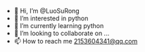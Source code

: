 - 👋 Hi, I’m @LuoSuRong
- 👀 I’m interested in python
- 🌱 I’m currently learning python
- 💞️ I’m looking to collaborate on ...
- 📫 How to reach me 2153604341@qq.com

<!---
LuoSuRong/LuoSuRong is a ✨ special ✨ repository because its `README.md` (this file) appears on your GitHub profile.
You can click the Preview link to take a look at your changes.
--->
